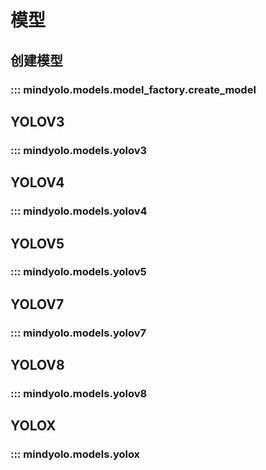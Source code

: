 # 模型

## 创建模型

### ::: mindyolo.models.model_factory.create_model

## YOLOV3

### ::: mindyolo.models.yolov3

## YOLOV4

### ::: mindyolo.models.yolov4

## YOLOV5

### ::: mindyolo.models.yolov5

## YOLOV7

### ::: mindyolo.models.yolov7

## YOLOV8

### ::: mindyolo.models.yolov8


## YOLOX

### ::: mindyolo.models.yolox
